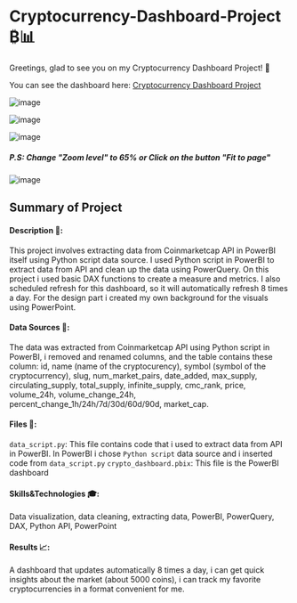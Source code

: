 # Cryptocurrency-Dashboard-Project ₿📊
Greetings, glad to see you on my Cryptocurrency Dashboard Project! 🤗

You can see the dashboard here: [Cryptocurrency Dashboard Project](https://app.powerbi.com/view?r=eyJrIjoiOTE3NDhmMTctYjNiZS00ODYxLTkwYmQtNWVmMDkzYzg5ZGEzIiwidCI6ImRmODY3OWNkLWE4MGUtNDVkOC05OWFjLWM4M2VkN2ZmOTVhMCJ9&pageName=ReportSection)


![image](https://github.com/FuadAnalyst/Project-Cryptocurrency-Dashboard/assets/156589453/eb5d60ea-6296-40f0-ab94-40081e976a86)

![image](https://github.com/FuadAnalyst/Project-Cryptocurrency-Dashboard/assets/156589453/35a4eb56-3cda-47cc-92ab-b507d8636128)

![image](https://github.com/FuadAnalyst/Project-Cryptocurrency-Dashboard/assets/156589453/0862aaf4-e703-4566-b3ab-10452cd933e5)

##### P.S: Change "Zoom level" to 65% or Click on the button "Fit to page"

![image](https://github.com/FuadAnalyst/Portfolio-Poject-Healthcare/assets/156589453/20b14123-83b2-4e5f-a9f7-cde019659481)

## Summary of Project
#### Description 📝: 
This project involves extracting data from Coinmarketcap API in PowerBI itself using Python script data source. I used Python script in PowerBI to extract data from API and clean up the data using PowerQuery. On this project i used basic DAX functions to create a measure and metrics. I also scheduled refresh for this dashboard, so it will automatically refresh 8 times a day. For the design part i created my own background for the visuals using PowerPoint.

#### Data Sources 📂:
The data was extracted from Coinmarketcap API using Python script in PowerBI, i removed and renamed columns, and the table contains these column: id, name (name of the cryptocurency), symbol (symbol of the cryptocurrency), slug, num_market_pairs, date_added, max_supply, circulating_supply, total_supply, infinite_supply, cmc_rank, price, volume_24h, volume_change_24h, percent_change_1h/24h/7d/30d/60d/90d, market_cap.

#### Files 📁:
`data_script.py`: This file contains code that i used to extract data from API in PowerBI. In PowerBI i chose `Python script` data source and i inserted code from `data_script.py`
`crypto_dashboard.pbix`: This file is the PowerBI dashboard

#### Skills&Technologies 🎓: 
Data visualization, data cleaning, extracting data, PowerBI, PowerQuery, DAX, Python API, PowerPoint

#### Results 📈:
A dashboard that updates automatically 8 times a day, i can get quick insights about the market (about 5000 coins), i can track my favorite cryptocurrencies in a format convenient for me.
